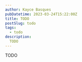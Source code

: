 ```yaml
---
author: Kayce Basques
pubDatetime: 2023-03-24T15:22:00Z
title: TODO
postSlug: todo
tags:
  - todo
description:
  TODO
---
```


TODO
